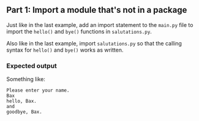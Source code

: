 ## Part 1: Import a module that's not in a package

Just like in the last example, add an import statement to the 
`main.py` file to import the `hello()` and `bye()` functions 
in `salutations.py`.

Also like in the last example, import `salutations.py` so that
the calling syntax for `hello()` and `bye()` works as written.

### Expected output

Something like:

```
Please enter your name.
Bax
hello, Bax.
and
goodbye, Bax.
```
